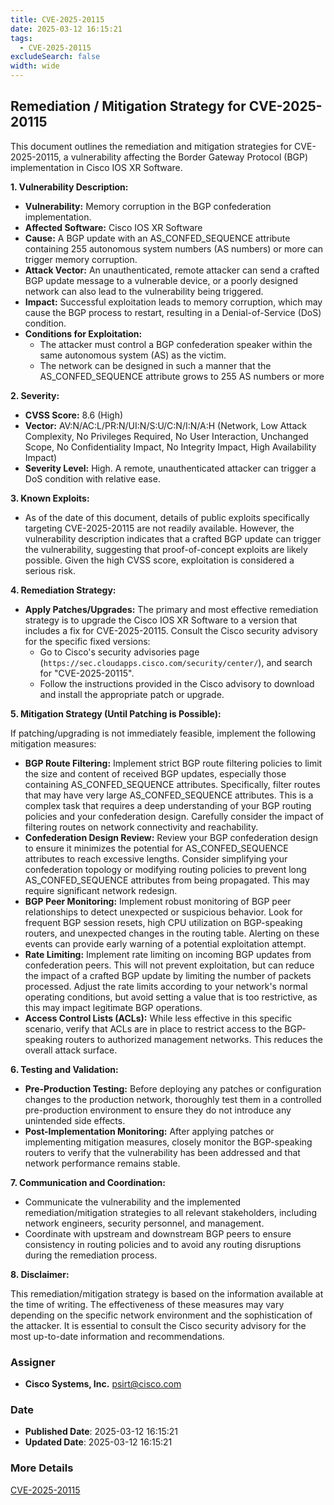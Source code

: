 ```yaml
---
title: CVE-2025-20115
date: 2025-03-12 16:15:21
tags:
  - CVE-2025-20115
excludeSearch: false
width: wide
---
```


## Remediation / Mitigation Strategy for CVE-2025-20115

This document outlines the remediation and mitigation strategies for CVE-2025-20115, a vulnerability affecting the Border Gateway Protocol (BGP) implementation in Cisco IOS XR Software.

**1. Vulnerability Description:**

*   **Vulnerability:**  Memory corruption in the BGP confederation implementation.
*   **Affected Software:** Cisco IOS XR Software
*   **Cause:**  A BGP update with an AS_CONFED_SEQUENCE attribute containing 255 autonomous system numbers (AS numbers) or more can trigger memory corruption.
*   **Attack Vector:** An unauthenticated, remote attacker can send a crafted BGP update message to a vulnerable device, or a poorly designed network can also lead to the vulnerability being triggered.
*   **Impact:**  Successful exploitation leads to memory corruption, which may cause the BGP process to restart, resulting in a Denial-of-Service (DoS) condition.
*   **Conditions for Exploitation:**
    *   The attacker must control a BGP confederation speaker within the same autonomous system (AS) as the victim.
    *   The network can be designed in such a manner that the AS_CONFED_SEQUENCE attribute grows to 255 AS numbers or more

**2. Severity:**

*   **CVSS Score:** 8.6 (High)
*   **Vector:**  AV:N/AC:L/PR:N/UI:N/S:U/C:N/I:N/A:H (Network, Low Attack Complexity, No Privileges Required, No User Interaction, Unchanged Scope, No Confidentiality Impact, No Integrity Impact, High Availability Impact)
*   **Severity Level:** High.  A remote, unauthenticated attacker can trigger a DoS condition with relative ease.

**3. Known Exploits:**

*   As of the date of this document, details of public exploits specifically targeting CVE-2025-20115 are not readily available. However, the vulnerability description indicates that a crafted BGP update can trigger the vulnerability, suggesting that proof-of-concept exploits are likely possible. Given the high CVSS score, exploitation is considered a serious risk.

**4. Remediation Strategy:**

*   **Apply Patches/Upgrades:** The primary and most effective remediation strategy is to upgrade the Cisco IOS XR Software to a version that includes a fix for CVE-2025-20115.  Consult the Cisco security advisory for the specific fixed versions:
    *   Go to Cisco's security advisories page (`https://sec.cloudapps.cisco.com/security/center/`), and search for "CVE-2025-20115".
    *   Follow the instructions provided in the Cisco advisory to download and install the appropriate patch or upgrade.

**5. Mitigation Strategy (Until Patching is Possible):**

If patching/upgrading is not immediately feasible, implement the following mitigation measures:

*   **BGP Route Filtering:**  Implement strict BGP route filtering policies to limit the size and content of received BGP updates, especially those containing AS_CONFED_SEQUENCE attributes.  Specifically, filter routes that may have very large AS_CONFED_SEQUENCE attributes.  This is a complex task that requires a deep understanding of your BGP routing policies and your confederation design.  Carefully consider the impact of filtering routes on network connectivity and reachability.
*   **Confederation Design Review:**  Review your BGP confederation design to ensure it minimizes the potential for AS_CONFED_SEQUENCE attributes to reach excessive lengths.  Consider simplifying your confederation topology or modifying routing policies to prevent long AS_CONFED_SEQUENCE attributes from being propagated.  This may require significant network redesign.
*   **BGP Peer Monitoring:** Implement robust monitoring of BGP peer relationships to detect unexpected or suspicious behavior. Look for frequent BGP session resets, high CPU utilization on BGP-speaking routers, and unexpected changes in the routing table.  Alerting on these events can provide early warning of a potential exploitation attempt.
*   **Rate Limiting:**  Implement rate limiting on incoming BGP updates from confederation peers. This will not prevent exploitation, but can reduce the impact of a crafted BGP update by limiting the number of packets processed. Adjust the rate limits according to your network's normal operating conditions, but avoid setting a value that is too restrictive, as this may impact legitimate BGP operations.
*   **Access Control Lists (ACLs):** While less effective in this specific scenario, verify that ACLs are in place to restrict access to the BGP-speaking routers to authorized management networks.  This reduces the overall attack surface.

**6.  Testing and Validation:**

*   **Pre-Production Testing:** Before deploying any patches or configuration changes to the production network, thoroughly test them in a controlled pre-production environment to ensure they do not introduce any unintended side effects.
*   **Post-Implementation Monitoring:** After applying patches or implementing mitigation measures, closely monitor the BGP-speaking routers to verify that the vulnerability has been addressed and that network performance remains stable.

**7. Communication and Coordination:**

*   Communicate the vulnerability and the implemented remediation/mitigation strategies to all relevant stakeholders, including network engineers, security personnel, and management.
*   Coordinate with upstream and downstream BGP peers to ensure consistency in routing policies and to avoid any routing disruptions during the remediation process.

**8.  Disclaimer:**

This remediation/mitigation strategy is based on the information available at the time of writing. The effectiveness of these measures may vary depending on the specific network environment and the sophistication of the attacker. It is essential to consult the Cisco security advisory for the most up-to-date information and recommendations.

### Assigner
- **Cisco Systems, Inc.** <psirt@cisco.com>

### Date
- **Published Date**: 2025-03-12 16:15:21
- **Updated Date**: 2025-03-12 16:15:21

### More Details
[CVE-2025-20115](https://www.cvedetails.com/cve/CVE-2025-20115)